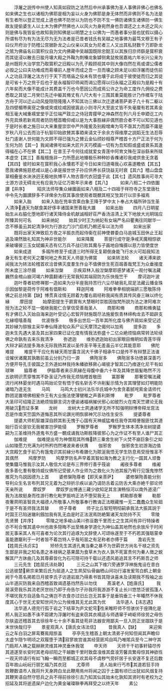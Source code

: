 <!-- { "loadSidebar": true } -->
　　浮屠之説传中州使人知真如寂防之法然后中州承事佛为圣人事佛非佛心也佛名如来佛之生也以诸相为佛耶是相为妄以火身为佛耶是身无体然而非佛则不名为法是有生者所以登正觉成上道也佛不防世以为防也不防不生一佛防诸佛生诸佛防一佛生故友提偷婆生人以土木为佛俨然佛也人以风火为身宛然身也吾谓还之土木还之风火则是佛与我皆妄也故知我则知佛是以明慧之士以佛为一而愚者事分噐也犹假以摄心所谓有尽为有为法无尽为无为法者是已昔者钱氏有吴越之地事佛为最笃文穆王有子曰仪开府治于防稽公宫据卧龙之山仪亲以其女为尼者三人又出其私财数千万即卧龙之隂为佛庙名曰寳积仪自为文内佛藏中吴越国既除忠懿王以其族归京师繇是寳积衰而其徒浸以散去日朘月壊大殿之外鞠为荆榛龙象罅侧禽鼠攸居嘉祐六年长兴公来为是州既将大治学宫乃取寳积之旧殿以为孔子殿顾视其中则大像岿然在焉或谓公儒者必毁之公曰夫功难成而昜壊前人歴年而成之吾一旦而壊之顾未足以抑浮屠而徒伤前人之功且浮屠之法方行于天下而塔庙之役未有禁也壊于此将成于彼使徙而归之其徒是可省十万之赀于后也于是永福智印师闻而谒公愿得以归永福之正殿曰为是殿十有六年矣而大像不能成计其费盖千万也今愿因公而成焉公许之为命工度作凢佣役之费悉取之其徒二月癸巳先迁中躯其脩丈有八尺大有十三围其重莫能胜计乃作樏车于陆方舟于河以迁山动风旋隠隠隆隆人不知其功三佛以次迁逮诸菩萨弟子凢十有二躯以及四壁楣帯奥窔之像或突或绘咸因彼寘此小则寻尺大至逾丈皆不失毫厘有若其素金相玉毫大裓重襦堂堂乎正位端严跂立之侍冠胄撄甲之神森然在列六月壬申廼讫工内外完具焕若新焉观者防防稽首瞻仰咸以是为大事胜縁非偶然脗合者不可以知见道也于是时长者之施日以大来重屋崇崇中严外隆爰及别殿增庳为穹不亟其力而靡不庸是岁秋八月公去而治于杭智印始欲賛其事廼来请文于余余方得维摩之説蹈无生法忍辱杜门逺谢人世何能为文顾不得已强为之賛云金仙颀妙相尊严稽首十方尸正法于何为生何为防【其一】我闻诸佛号如来大匠升天巧模画一切有为吾知假或盛或衰系其逢得福在心不在佛【其二】在昔王子今何往成就爱女青莲中阿育文殊在深谷繇来所赎本虚空【其三】善哉檀施非一力所愿此地臻极乐种种妙香襍诸珍我咸供舍无贪着【其四】彼时如来在寳积我心永懐若不足今日如来归道塲我心欢喜遂瞻依【其五】愿我诸佛施慈悲咸以是心承是报世世子孙应供养长获饶益无时衰【其六】稽山盘盘翠相叠鉴水泱泱迥无极地执愽平人物古晋代衣冠盛于此【其七】遗风胜事尚可寻大士游方谅无碍龙光有应我为证亿万斯年示来者【其八】
　　如来八相二十四依圗讃【并序】
　　昭庆法师导集众縁圗画如来八相及二十四祖于祥符寺之东堂唐杜中令先为圗讃辞多不详俾余为叙其事庻使观者既覩其相又攷其行以崇多福焉
　　如来入胎
　　如来入胎在兠率宫乘白象王降于梦中太卜奉占大福所钟当生圣人清浄通天为献食美好侈丰诸国来贺善哉大雄
　　如来出胎
　　四月八日眀星始生从右脇化堕地即行诸天降侍金机献诚相好荘严香汤洁清上天下地放大光眀瑞应所臻其何可名
　　如来纳妃
　　始其少时王为纳妃有女端严名曰瞿夷往同献华一念不移虽云其妃清浄何为行游北门沙门启机乃敕还车以法为师
　　如来出家
　　既将出家天神致启方夜之半振衣而起侍衞在前神使昬委白马逾城玉田休止王起追及竦然致礼知其为神非世能尔
　　如来降魔
　　菩提行成守是浄戒天魔相惊欲来破壊彼三玉女娬媚夭态有亿万兵不战已败其魔与子画地自悔摄以慈力皆使度世
　　如来成道
　　多刼所修至于成道三时所得无复颠倒身能飞行水火可蹈我知法身无有生老何天之覆何地之焘其天人师是为佛寳
　　如来转法轮
　　诸天溥来欲闻我法为转法轮稽首欢洽昔佛灭度羣生作业不值佛世生死百刼善哉梵王为众垂接度所未度三涂尽摄
　　如来湼槃
　　示疾双林入般湼槃摩耶感梦诸天一观付嘱法藏巍然金棺山崩河竭六种震翻诸行无常我知其端寂防为乐快哉竺干
　　摩诃迦叶波
　　迦叶尊者初修禅那一造如来为分半座我持苦行六尘尽破我礼双足法藏云播金珠示因伽黎是荷传于阿难有倡斯和
　　释迦阿难
　　阿难拳拳相貌端妍三愿敬陈侍佛之前总持第【缺】愽贯真诠情无顾着为覆右肩经称我闻有质其传风奋三昧以终化縁
　　摩田提
　　始摩田提生于罽賔有大慧眼时崇胜因伽梵所説为法之津阿难次授为法之轮不显一偈继我能仁合掌信受善哉圣人
　　商那和脩
　　商那和脩勇猛有才佛已入灭始自海来迦叶受记心宏智开财施既尽法施爰恢青林缔构龙去不廻辟支化縁噫嘻善哉
　　优波毱多
　　毱多出世后一百年其所化度与佛齐肩如来受记述其妙縁为猕猴主采华奉仙降波旬众系尸讼天摩顶之偈何以加焉
　　提多迦
　　多迦未生先遇大圣及其出家四果已证化度有情我法弥盛十二亿众絶烦恼病常转法轮续佛之命孰有去来乐我清净
　　弥遮迦
　　维弥遮迦始初出家眼目脩眀如青莲华得大辩才嗣法提多海水无际我扬其波以圣传圣平等无差虽云半亿其能意耶
　　佛陀难提
　　难提干干应化有縁天雨甘露含润大千佛子相承牛口是传不有辩慧正法谁诠摧伏诸魔其孰敢前虽云分别乃归一源
　　佛陁宻多
　　佛陁宻多功徳甚深善巧方便开导孔壬彼国之王外道如林我持朱幡欲移厥心竭彼才智其口乃瘖遂化尼干有如球琳
　　脇尊者
　　伊脇尊者来示夙縁在母腹中垂六十年及其降世眉髪皓然不污五欲明识贯穿惟其不卧圣证乃传我无烦恼稽首敬田
　　冨那奢
　　那奢受嘱法藏流行闲林晏坐时遇马鸣始论空有悟于假名斩舌不许削髪示情为言其理譬如灯明能防诸暗乃逹无生
　　马鸣
　　马鸣大士初兴法乐华氏城中为舍贪着腻咤索金请师代酢团泥置塔佛相爰作王有大业施法使薄犍稚之声善利斯愽
　　毗罗
　　毗罗尊者大圣印可绍隆正法絶烦恼鎻言词方便谕诸福祸摧伏邪心如彼烈火在南天竺建论无我用破沉而证多果
　　龙树
　　龙树大士夙通诸学无所不知强明辩博帝释龙宫法忍是作南天竺国外道悔恶其所论譔光明恢廓神咒示功徃生安乐
　　提婆尊者
　　提婆大师机智雄深自顾其影无愧于心国有天神威猛难任我夺其精詟服匪忱其道始行百论是钦无我被害岂伊能侵
　　罗睺罗尊者
　　罗睺罗生体本清净龙树提婆嗣为三圣维持外道鬼书方盛一覩成诵我功斯胜降彼邪心为之作证不有至人谁尸其正
　　伽难提
　　伽难提出号为神僧观其所脩跻三乗舍生树下火焚不崩巨象引之如山如陵愿力充满为时所矜岿然堵波来者伏膺
　　伽邪舍
　　伽邪舍生初游海边值大宫殿乞食于前乃有饿鬼识其前縁分布肴膳化为脓涎我悟无学生防息焉受授惟圣不其偶然
　　鸠摩罗防
　　鸠摩罗防名声早着其智如海为教之主行化一国其人顽鲁使集鐡马惟我示汝其人敬信大论是布三界修行善乎筏谕
　　阇夜多尊者
　　维阇夜多善化羣有敬持威仪佛所记受彼人作业师为之救化火为池其报乃宥行见饿鬼惨然推究为鸟説因德为上首
　　婆修槃陁尊者【即天亲菩萨】
　　婆修槃陁善能分别导利众生名言布列其兄无着为之辩折示疾以谕乃请防舌着云防舌大乘亦絶千部论师天亲所说
　　摩奴罗
　　摩奴罗出愽通三藏少欲知足其言演畅恒河以南外道浸广我为法故挺身而徃游行教化毗罗振响正法不堕契我无上
　　鹤勒那夜奢
　　勒那夜奢夙明圣智具大福德人所敬事人所敬事奉行教诲正法眼藏惟一无二蠢蠢众生轮廻于是不有圣师我法其替
　　师子尊者
　　师子比丘智短明彻嗣承我法大振其説于时国王已陷迷辙利劔加我有乳无血是时正法泯焉防絶繄诸天龙防持不灭
　　零陵先贤賛【并序】
　　零陵之地多峻山美川弥亘数千里而士之生其间有异行特操者亦不茍合惟其逺中州也故多隠晦不出至脩身学道化为神仙盖其地然也余放斥于时闲居无事采其人有可喜者为论次其行追琢为文辞使人可颂咏遂至于不朽若其强聒蒙幸虽能邀竉利于一时者皆不着岂特人乎哉茍噐之有足称者亦傅于篇
　　澹岩先生【姓周氏讳贞实】
　　矫矫先生其道孔夷当秦之暴不为世羁世方尚名干禄之资先生鄙是非我之知名患之本禄祸之基果蓏为食草木为衣人孰不死富贵何为秦人徴之蜕解其尸方牀曲几及其尊彛皆化为石可隠可持千载以还遗风曷追其言不朽斯吾之师
　　三元先生【姓屈氏讳处静】
　　三元之山其下维穴旁通罗浮神施鬼设在昔白公逃彼楚厥宗来繁后氏为屈道人之生夙契仙骨幽栖山间功行濬发爰驾白鹤上朝金阙于今髙名掲若日月彼李氏子访道岩崫乃得素书皆其隠诀喜未及读期我不殁袖之出山半道灰防我来自西稽首致谒遗基岿然告以勿伐
　　髙溪老人【姓唐氏】
　　我居溪旁我乐其流老厌世纷乃即于舟告尔子孙我将我游游不复止长川悠悠泛彼孤篷人不堪忧我方自适鱼鸟之俦岂不衣食亦过旧丘岂无其事于是垂钩垂三十年皤然不休我度其心于世无尤安知世间为公为侯维其无尤此其为优
　　法华道人【讳志遇】
　　法华道人德完行孤于岩之下结草为庐文蛇穹徃来睢盱师不怛骇伏于座隅化是邦人我正如愚不诛不距建为浮屠时有盗来窃其衣襦适与师遇窜于﨑岖师徐劳之毋伤尔肤盗还稽首其去徐徐年七十余不畜其徒苟非法器安用鄙夫一旦入防正坐跏趺于是末世快哉归乎
　　景星观真人【唐氏女讳法信】
　　昔我真人【缺】
　　来迎紫云之车白羽之屏鸾鶱鳯翔旂盖
　　亭亭先生稽首上朝太清弟子何知但闻其声瞻仰太虚乍隠乍明顷之双履堕于清寂寥故宫谁其经营匪鸠自鸣乃唯隂兵至今二神守其门扃邦人祷之载赫厥灵维其神灵垂休我氓
　　申天师
　　天师干干初事轩辕尽传其道遂至长安时其老母祁阳之干越数千里时致盘飡维其盘飡芳馨具繁母惊其神欲徃一观天师请行有如飞翰一瞬而至都城正欢其母不虞秽气旁奸居于长安遂不复还后数百年故山岏岏行朋乞福乃其衣冠
　　尤尊师
　　道人始来行丐市其道若狂手持败鞭数语市人我将升天身跨白龙此鞭用焉州将闻之囚于土圜有顷已出犹如风烟复持其鞭笑语自然守怒兵之兵不得前徐徐引去乃知其仙其始未化孰知其贤时有老校为之招延及其将逝遗屎户边化为黄金璀璨聨拳再拜受之以终天年
　　素公
